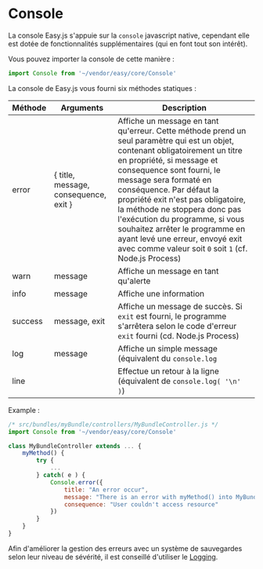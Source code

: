 # Console

La console Easy.js s'appuie sur la `console` javascript native, cependant elle est dotée de fonctionnalités supplémentaires (qui en font tout son intérêt).

Vous pouvez importer la console de cette manière :

```javascript
import Console from '~/vendor/easy/core/Console'
```

La console de Easy.js vous fourni six méthodes statiques :

| Méthode | Arguments | Description |
|---------|-----------|-------------|
| error | { title, message, consequence, exit } | Affiche un message en tant qu'erreur. Cette méthode prend un seul paramètre qui est un objet, contenant obligatoirement un titre en propriété, si message et consequence sont fourni, le message sera formaté en conséquence. Par défaut la propriété exit n'est pas obligatoire, la méthode ne stoppera donc pas l'exécution du programme, si vous souhaitez arrêter le programme en ayant levé une erreur, envoyé exit avec comme valeur soit `0` soit `1` (cf. Node.js Process) |
| warn | message | Affiche un message en tant qu'alerte |
| info | message | Affiche une information |
| success | message, exit | Affiche un message de succès. Si `exit` est fourni, le programme s'arrêtera selon le code d'erreur `exit` fourni (cd. Node.js Process) |
| log | message | Affiche un simple message (équivalent du `console.log` |
| line | |Effectue un retour à la ligne (équivalent de `console.log( '\n' )`) |

Example :

```javascript
/* src/bundles/myBundle/controllers/MyBundleController.js */
import Console from '~/vendor/easy/core/Console'

class MyBundleController extends ... {
    myMethod() {
        try {
            ...
        } catch( e ) {
            Console.error({
                title: "An error occur",
                message: "There is an error with myMethod() into MyBundleController",
                consequence: "User couldn't access resource"
            })
        }
    }
}
```

Afin d'améliorer la gestion des erreurs avec un système de sauvegardes selon leur niveau de sévérité, il est conseillé d'utiliser le [Logging](logging.md).